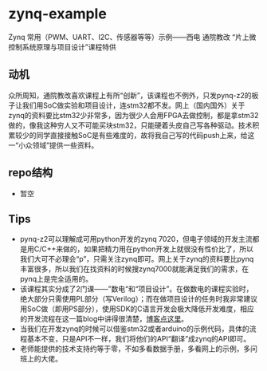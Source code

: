# zynq-example
Zynq 常用（PWM、UART、I2C、传感器等等）示例——西电 通院教改 “片上微控制系统原理与项目设计”课程特供

## 动机

众所周知，通院教改喜欢课程上有所“创新”，该课程也不例外，只发pynq-z2的板子让我们用SoC做实验和项目设计，连stm32都不发。网上（国内国外）关于zynq的资料要比stm32少非常多，因为很少人会用FPGA去做控制，都是拿stm32做的，像我这种穷人又不可能买块stm32，只能硬着头皮自己写各种驱动。技术积累较少的同学直接接触SoC是有些难度的，故将我自己写的代码push上来，给这一“小众领域”提供一些资料。

## repo结构

- 暂空

## Tips

- pynq-z2可以理解成可用python开发的zynq 7020，但电子领域的开发主流都是用C/C++来做的，如果把精力用在python开发上就很没有性价比了，所以我们大可不必理会“p”，只需关注zynq即可。网上关于zynq的资料要比pynq丰富很多，所以我们在找资料的时候搜zynq7000就能满足我们的需求，在pynq上是完全适用的。
- 该课程其实分成了2门课——”数电“和“项目设计”。在做数电的课程实验时，绝大部分只需使用PL部分（写Verilog）；而在做项目设计的任务时我非常建议用SoC做（即用PS部分），使用SDK的C语言开发会极大降低开发难度，相应的开发流程在这一篇blog中讲得很清楚，[博客点这里](https://blog.csdn.net/qq_45467083/article/details/121384967)。
- 当我们在开发zynq的时候可以借鉴stm32或者arduino的示例代码，具体的流程基本不变，只是API不一样，我们将他们的API“翻译”成zynq的API即可。
- 老师能提供的技术支持约等于零，不如多看数据手册，多看网上的示例，多问班上的大佬。

